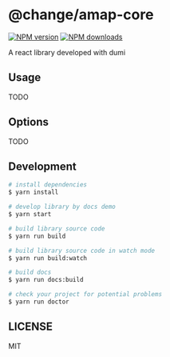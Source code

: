 # @change/amap-core

[![NPM version](https://img.shields.io/npm/v/@change/amap-core.svg?style=flat)](https://npmjs.org/package/@change/amap-core)
[![NPM downloads](http://img.shields.io/npm/dm/@change/amap-core.svg?style=flat)](https://npmjs.org/package/@change/amap-core)

A react library developed with dumi

## Usage

TODO

## Options

TODO

## Development

```bash
# install dependencies
$ yarn install

# develop library by docs demo
$ yarn start

# build library source code
$ yarn run build

# build library source code in watch mode
$ yarn run build:watch

# build docs
$ yarn run docs:build

# check your project for potential problems
$ yarn run doctor
```

## LICENSE

MIT
